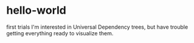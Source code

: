 # hello-world
first trials
I'm interested in Universal Dependency trees, but have trouble getting everything ready to visualize them.
